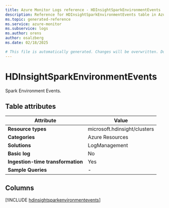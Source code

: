```yaml
---
title: Azure Monitor Logs reference - HDInsightSparkEnvironmentEvents
description: Reference for HDInsightSparkEnvironmentEvents table in Azure Monitor Logs.
ms.topic: generated-reference
ms.service: azure-monitor
ms.subservice: logs
ms.author: orens
author: osalzberg
ms.date: 02/18/2025

# This file is automatically generated. Changes will be overwritten. Do not change this file directly.
---
```


# HDInsightSparkEnvironmentEvents

Spark Environment Events.


## Table attributes

|Attribute|Value|
|---|---|
|**Resource types**|microsoft.hdinsight/clusters|
|**Categories**|Azure Resources|
|**Solutions**| LogManagement|
|**Basic log**|No|
|**Ingestion-time transformation**|Yes|
|**Sample Queries**|-|



## Columns
  
[!INCLUDE [hdinsightsparkenvironmentevents](~/reusable-content/ce-skilling/azure/includes/azure-monitor/reference/tables/hdinsightsparkenvironmentevents-include.md)]
